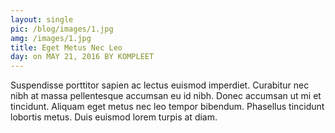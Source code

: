 ```yaml
---
layout: single
pic: /blog/images/1.jpg
amg: /images/1.jpg
title: Eget Metus Nec Leo
day: on MAY 21, 2016 BY KOMPLEET
---
```



Suspendisse porttitor sapien ac lectus euismod imperdiet. Curabitur nec nibh at massa pellentesque accumsan eu id nibh. Donec accumsan ut mi et tincidunt. Aliquam eget metus nec leo tempor bibendum. Phasellus tincidunt lobortis metus. Duis euismod lorem turpis at diam.
